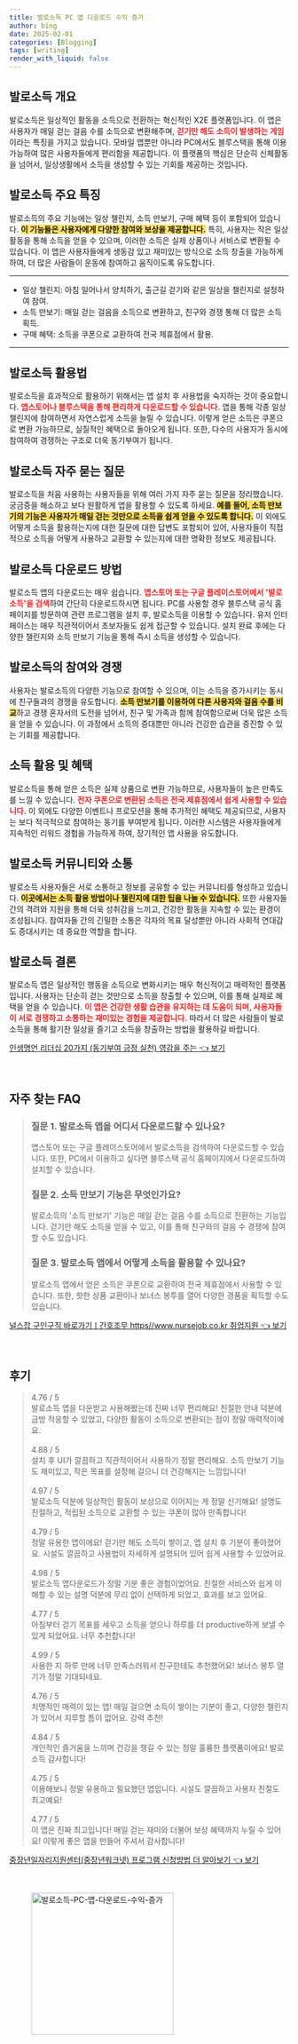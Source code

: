```yaml
---
title: 발로소득 PC 앱 다운로드 수익 증가
author: bing
date: 2025-02-01
categories: [Blogging]
tags: [writing]
render_with_liquid: false
---
```



<h2 id='발로소득 개요'>발로소득 개요</h2>

<p>발로소득은 일상적인 활동을 소득으로 전환하는 혁신적인 X2E 플랫폼입니다. 이 앱은 사용자가 매일 걷는 걸음 수를 소득으로 변환해주며, <b><span style="color: #ee2323;">걷기만 해도 소득이 발생하는 게임</span></b>이라는 특징을 가지고 있습니다. 모바일 앱뿐만 아니라 PC에서도 블루스택을 통해 이용 가능하여 많은 사용자들에게 편리함을 제공합니다. 이 플랫폼의 핵심은 단순히 신체활동을 넘어서, 일상생활에서 소득을 생성할 수 있는 기회를 제공하는 것입니다.</p>

<h2 id='주요 특징'>발로소득 주요 특징</h2>

<p>발로소득의 주요 기능에는 일상 챌린지, 소득 만보기, 구매 혜택 등이 포함되어 있습니다. <b><span style="background-color: #ffe066;">이 기능들은 사용자에게 다양한 참여와 보상을 제공합니다.</span></b> 특히, 사용자는 작은 일상 활동을 통해 소득을 얻을 수 있으며, 이러한 소득은 실제 상품이나 서비스로 변환될 수 있습니다. 이 앱은 사용자들에게 생동감 있고 재미있는 방식으로 소득 창출을 가능하게 하여, 더 많은 사람들이 운동에 참여하고 움직이도록 유도합니다.</p>

<hr />

<ul>
    <li>일상 챌린지: 아침 일어나서 양치하기, 출근길 걷기와 같은 일상을 챌린지로 설정하여 참여.</li>
    <li>소득 만보기: 매일 걷는 걸음을 소득으로 변환하고, 친구와 경쟁 통해 더 많은 소득 획득.</li>
    <li>구매 혜택: 소득을 쿠폰으로 교환하여 전국 제휴점에서 활용.</li>
</ul>

<hr />

<h2 id='발로소득 활용법'>발로소득 활용법</h2>

<p>발로소득을 효과적으로 활용하기 위해서는 앱 설치 후 사용법을 숙지하는 것이 중요합니다. <b><span style="color: #ee2323;">앱스토어나 블루스택을 통해 편리하게 다운로드할 수 있습니다.</span></b> 앱을 통해 각종 일상 챌린지에 참여하면서 자연스럽게 소득을 늘릴 수 있습니다. 이렇게 얻은 소득은 쿠폰으로 변환 가능하므로, 실질적인 혜택으로 돌아오게 됩니다. 또한, 다수의 사용자가 동시에 참여하여 경쟁하는 구조로 더욱 동기부여가 됩니다.</p>

<h2 id='자주 묻는 질문'>발로소득 자주 묻는 질문</h2>

<p>발로소득을 처음 사용하는 사용자들을 위해 여러 가지 자주 묻는 질문을 정리했습니다. 궁금증을 해소하고 보다 원활하게 앱을 활용할 수 있도록 하세요. <b><span style="background-color: #ffe066;">예를 들어, 소득 만보기의 기능은 사용자가 매일 걷는 것만으로 소득을 쉽게 얻을 수 있도록 합니다.</span></b> 이 외에도 어떻게 소득을 활용하는지에 대한 질문에 대한 답변도 포함되어 있어, 사용자들이 직접적으로 소득을 어떻게 사용하고 교환할 수 있는지에 대한 명확한 정보도 제공됩니다.</p>

<h2 id='발로소득 다운로드'>발로소득 다운로드 방법</h2>

<p>발로소득 앱의 다운로드는 매우 쉽습니다. <b><span style="color: #ee2323;">앱스토어 또는 구글 플레이스토어에서 '발로소득'을 검색</span></b>하여 간단히 다운로드하시면 됩니다. PC를 사용할 경우 블루스택 공식 홈페이지를 방문하여 관련 프로그램을 설치 후, 발로소득을 이용할 수 있습니다. 유저 인터페이스는 매우 직관적이어서 초보자들도 쉽게 접근할 수 있습니다. 설치 완료 후에는 다양한 챌린지와 소득 만보기 기능을 통해 즉시 소득을 생성할 수 있습니다.</p>

<h2 id='참여와 경쟁'>발로소득의 참여와 경쟁</h2>

<p>사용자는 발로소득의 다양한 기능으로 참여할 수 있으며, 이는 소득을 증가시키는 동시에 친구들과의 경쟁을 유도합니다. <b><span style="background-color: #ffe066;">소득 만보기를 이용하여 다른 사용자와 걸음 수를 비교</span></b>하고 경쟁 혼자서의 도전을 넘어서, 친구 및 가족과 함께 참여함으로써 더욱 많은 소득을 얻을 수 있습니다. 이 과정에서 소득의 증대뿐만 아니라 건강한 습관을 증진할 수 있는 기회를 제공합니다.</p>

<h2 id='소득 활용 및 혜택'>소득 활용 및 혜택</h2>

<p>발로소득을 통해 얻은 소득은 실제 상품으로 변환 가능하므로, 사용자들이 높은 만족도를 느낄 수 있습니다. <b><span style="color: #ee2323;">전자 쿠폰으로 변환된 소득은 전국 제휴점에서 쉽게 사용할 수 있습니다.</span></b> 이 외에도 다양한 이벤트나 프로모션을 통해 추가적인 혜택도 제공되므로, 사용자는 보다 적극적으로 참여하는 동기를 부여받게 됩니다. 이러한 시스템은 사용자들에게 지속적인 리워드 경험을 가능하게 하여, 장기적인 앱 사용을 유도합니다.</p>

<h2 id='커뮤니티와 소통'>발로소득 커뮤니티와 소통</h2>

<p>발로소득 사용자들은 서로 소통하고 정보를 공유할 수 있는 커뮤니티를 형성하고 있습니다. <b><span style="background-color: #ffe066;">이곳에서는 소득 활용 방법이나 챌린지에 대한 팁을 나눌 수 있습니다.</span></b> 또한 사용자들 간의 격려와 지원을 통해 더욱 성취감을 느끼고, 건강한 활동을 지속할 수 있는 환경이 조성됩니다. 참여자들 간의 긴밀한 소통은 각자의 목표 달성뿐만 아니라 사회적 연대감도 증대시키는 데 중요한 역할을 합니다.</p>

<h2 id='결론'>발로소득 결론</h2>

<p>발로소득 앱은 일상적인 행동을 소득으로 변화시키는 매우 혁신적이고 매력적인 플랫폼입니다. 사용자는 단순히 걷는 것만으로 소득을 창출할 수 있으며, 이를 통해 실제로 혜택을 얻을 수 있습니다. <b><span style="color: #ee2323;">이 앱은 건강한 생활 습관을 유지하는 데 도움이 되며, 사용자들이 서로 경쟁하고 소통하는 재미있는 경험을 제공합니다.</span></b> 따라서 더 많은 사람들이 발로소득을 통해 활기찬 일상을 즐기고 소득을 창출하는 방법을 활용하길 바랍니다.</p>


<p><a class="click-button" title="인생명언 리더십 20가지 (동기부여 긍정 실천) 영감을 주는" href="https://blackassets.github.io/posts/%EC%9D%B8%EC%83%9D%EB%AA%85%EC%96%B8-%EB%A6%AC%EB%8D%94%EC%8B%AD-20%EA%B0%80%EC%A7%80-(%EB%8F%99%EA%B8%B0%EB%B6%80%EC%97%AC-%EA%B8%8D%EC%A0%95-%EC%8B%A4%EC%B2%9C)-%EC%98%81%EA%B0%90%EC%9D%84-%EC%A3%BC%EB%8A%94/" rel="dofollow">인생명언 리더십 20가지 (동기부여 긍정 실천) 영감을 주는 👈 보기</a></p><br>
<h2 id='자주_찾는_FAQ'>자주 찾는 FAQ</h2>
<div itemscope="" itemtype="https://schema.org/FAQPage"> 
<blockquote> 
<div itemscope="" itemprop="mainEntity" itemtype="https://schema.org/Question"> 
<h3 itemprop="name">질문 1. 발로소득 앱을 어디서 다운로드할 수 있나요?</h3> 
<div itemscope="" itemprop="acceptedAnswer" itemtype="https://schema.org/Answer"> 
<span itemprop="text"> 
<p>앱스토어 또는 구글 플레이스토어에서 발로소득을 검색하여 다운로드할 수 있습니다. 또한, PC에서 이용하고 싶다면 블루스택 공식 홈페이지에서 다운로드하여 설치할 수 있습니다.</p> 
</span> 
</div> 
</div> 

<div itemscope="" itemprop="mainEntity" itemtype="https://schema.org/Question"> 
<h3 itemprop="name">질문 2. 소득 만보기 기능은 무엇인가요?</h3> 
<div itemscope="" itemprop="acceptedAnswer" itemtype="https://schema.org/Answer"> 
<span itemprop="text"> 
<p>발로소득의 '소득 만보기' 기능은 매일 걷는 걸음 수를 소득으로 전환하는 기능입니다. 걷기만 해도 소득을 얻을 수 있고, 이를 통해 친구와의 걸음 수 경쟁에 참여할 수도 있습니다.</p> 
</span> 
</div> 
</div> 

<div itemscope="" itemprop="mainEntity" itemtype="https://schema.org/Question"> 
<h3 itemprop="name">질문 3. 발로소득 앱에서 어떻게 소득을 활용할 수 있나요?</h3> 
<div itemscope="" itemprop="acceptedAnswer" itemtype="https://schema.org/Answer"> 
<span itemprop="text"> 
<p>발로소득 앱에서 얻은 소득은 쿠폰으로 교환하여 전국 제휴점에서 사용할 수 있습니다. 또한, 핫한 상품 교환이나 보너스 봉투를 열어 다양한 경품을 획득할 수도 있습니다.</p> 
</span> 
</div> 
</div> 
</blockquote> 
</div>
<p><a class="click-button" title="널스잡 구인구직 바로가기ㅣ간호조무 https//www.nursejob.co.kr 취업지원" href="https://blackassets.github.io/posts/%EB%84%90%EC%8A%A4%EC%9E%A1-%EA%B5%AC%EC%9D%B8%EA%B5%AC%EC%A7%81-%EB%B0%94%EB%A1%9C%EA%B0%80%EA%B8%B0%E3%85%A3%EA%B0%84%ED%98%B8%EC%A1%B0%EB%AC%B4-httpswww.nursejob.co.kr-%EC%B7%A8%EC%97%85%EC%A7%80%EC%9B%90/" rel="dofollow">널스잡 구인구직 바로가기ㅣ간호조무 https//www.nursejob.co.kr 취업지원 👈 보기</a></p><br>
<h2 id='후기'>후기</h2>
<div itemscope itemtype="https://schema.org/Product">
  <blockquote>
  <div itemprop="review" itemscope itemtype="https://schema.org/Review">
      <div itemprop="reviewRating" itemscope itemtype="https://schema.org/Rating"> <span itemprop="ratingValue">4.76</span> / <span itemprop="bestRating">5</span> </div>
      <span itemprop="reviewBody">발로소득 앱을 다운받고 사용해봤는데 진짜 너무 편리해요! 친절한 안내 덕분에 금방 적응할 수 있었고, 다양한 활동이 소득으로 변환되는 점이 정말 매력적이에요.</span>
  </div>
  <br>
  <div itemprop="review" itemscope itemtype="https://schema.org/Review">
      <div itemprop="reviewRating" itemscope itemtype="https://schema.org/Rating"> <span itemprop="ratingValue">4.88</span> / <span itemprop="bestRating">5</span> </div>
      <span itemprop="reviewBody">설치 후 UI가 깔끔하고 직관적이어서 사용하기 정말 편리해요. 소득 만보기 기능도 재미있고, 작은 목표를 설정해 걸으니 더 건강해지는 느낌입니다!</span>
  </div>
  <br>
  <div itemprop="review" itemscope itemtype="https://schema.org/Review">
      <div itemprop="reviewRating" itemscope itemtype="https://schema.org/Rating"> <span itemprop="ratingValue">4.97</span> / <span itemprop="bestRating">5</span> </div>
      <span itemprop="reviewBody">발로소득 덕분에 일상적인 활동이 보상으로 이어지는 게 정말 신기해요! 설명도 친절하고, 적립된 소득으로 교환할 수 있는 쿠폰이 많아 만족합니다!</span>
  </div>
  <br>
  <div itemprop="review" itemscope itemtype="https://schema.org/Review">
      <div itemprop="reviewRating" itemscope itemtype="https://schema.org/Rating"> <span itemprop="ratingValue">4.79</span> / <span itemprop="bestRating">5</span> </div>
      <span itemprop="reviewBody">정말 유용한 앱이에요! 걷기만 해도 소득이 쌓이고, 앱 설치 후 기분이 좋아졌어요. 시설도 깔끔하고 사용법이 자세하게 설명되어 있어 쉽게 사용할 수 있었어요.</span>
  </div>
  <br>
  <div itemprop="review" itemscope itemtype="https://schema.org/Review">
      <div itemprop="reviewRating" itemscope itemtype="https://schema.org/Rating"> <span itemprop="ratingValue">4.98</span> / <span itemprop="bestRating">5</span> </div>
      <span itemprop="reviewBody">발로소득 앱다운로드가 정말 기분 좋은 경험이었어요. 친절한 서비스와 쉽게 이해할 수 있는 설명 덕분에 무리 없이 선택하게 되었고, 효과를 보고 있어요.</span>
  </div>
  <br>
  <div itemprop="review" itemscope itemtype="https://schema.org/Review">
      <div itemprop="reviewRating" itemscope itemtype="https://schema.org/Rating"> <span itemprop="ratingValue">4.77</span> / <span itemprop="bestRating">5</span> </div>
      <span itemprop="reviewBody">아침부터 걷기 목표를 세우고 소득을 얻으니 하루를 더 productive하게 보낼 수 있게 되었어요. 너무 추천합니다!</span>
  </div>
  <br>
  <div itemprop="review" itemscope itemtype="https://schema.org/Review">
      <div itemprop="reviewRating" itemscope itemtype="https://schema.org/Rating"> <span itemprop="ratingValue">4.99</span> / <span itemprop="bestRating">5</span> </div>
      <span itemprop="reviewBody">사용한 지 하루 만에 너무 만족스러워서 친구한테도 추천했어요! 보너스 봉투 열기가 정말 기대되네요.</span>
  </div>
  <br>
  <div itemprop="review" itemscope itemtype="https://schema.org/Review">
      <div itemprop="reviewRating" itemscope itemtype="https://schema.org/Rating"> <span itemprop="ratingValue">4.76</span> / <span itemprop="bestRating">5</span> </div>
      <span itemprop="reviewBody">치명적인 매력이 있는 앱! 매일 걸으면 소득이 쌓이는 기분이 좋고, 다양한 챌린지가 있어서 지루할 틈이 없어요. 강력 추천!</span>
  </div>
  <br>
  <div itemprop="review" itemscope itemtype="https://schema.org/Review">
      <div itemprop="reviewRating" itemscope itemtype="https://schema.org/Rating"> <span itemprop="ratingValue">4.84</span> / <span itemprop="bestRating">5</span> </div>
      <span itemprop="reviewBody">개인적인 즐거움을 느끼며 건강을 챙길 수 있는 정말 훌륭한 플랫폼이에요! 발로소득 감사합니다!</span>
  </div>
  <br>
  <div itemprop="review" itemscope itemtype="https://schema.org/Review">
      <div itemprop="reviewRating" itemscope itemtype="https://schema.org/Rating"> <span itemprop="ratingValue">4.75</span> / <span itemprop="bestRating">5</span> </div>
      <span itemprop="reviewBody">이용해보니 정말 유용하고 필요했던 앱입니다. 시설도 깔끔하고 사용자 친절도 최고예요!</span>
  </div>
  <br>
  <div itemprop="review" itemscope itemtype="https://schema.org/Review">
      <div itemprop="reviewRating" itemscope itemtype="https://schema.org/Rating"> <span itemprop="ratingValue">4.77</span> / <span itemprop="bestRating">5</span> </div>
      <span itemprop="reviewBody">이 앱은 진짜 최고입니다! 매일 걷는 재미와 더불어 보상 혜택까지 누릴 수 있어요! 이렇게 좋은 앱을 만들어 주셔서 감사합니다!</span>
  </div>
  </blockquote>
</div>
<p><a class="click-button" title="중장년일자리지원센터(중장년워크넷) 프로그램 신청방법 더 알아보기" href="https://blackassets.github.io/posts/%EC%A4%91%EC%9E%A5%EB%85%84%EC%9D%BC%EC%9E%90%EB%A6%AC%EC%A7%80%EC%9B%90%EC%84%BC%ED%84%B0(%EC%A4%91%EC%9E%A5%EB%85%84%EC%9B%8C%ED%81%AC%EB%84%B7)-%ED%94%84%EB%A1%9C%EA%B7%B8%EB%9E%A8-%EC%8B%A0%EC%B2%AD%EB%B0%A9%EB%B2%95-%EB%8D%94-%EC%95%8C%EC%95%84%EB%B3%B4%EA%B8%B0/" rel="dofollow">중장년일자리지원센터(중장년워크넷) 프로그램 신청방법 더 알아보기 👈 보기</a></p><br>
<figure class="image"><img src="https://blackassets.github.io/assets/img/thumbnail/발로소득-PC-앱-다운로드-수익-증가.webp" alt="발로소득-PC-앱-다운로드-수익-증가" width="256" height="256"></figure>